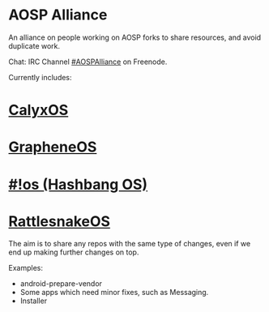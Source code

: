 # AOSP Alliance

An alliance on people working on AOSP forks to share resources, and avoid duplicate work.

Chat: IRC Channel [#AOSPAlliance](https://webchat.freenode.net/#AOSPAlliance) on Freenode.

Currently includes:
# 
# [CalyxOS](https://gitlab.com/calyxos)
# [GrapheneOS](https://github.com/grapheneos)
# [#!os (Hashbang OS)](https://github.com/hashbang/os)
# [RattlesnakeOS](https://github.com/RattlesnakeOS)

The aim is to share any repos with the same type of changes, even if we end up making further changes on top.

Examples:
* android-prepare-vendor
* Some apps which need minor fixes, such as Messaging.
* Installer
